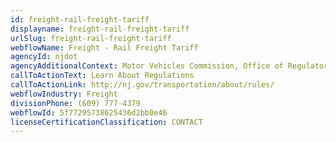 ```yaml
---
id: freight-rail-freight-tariff
displayname: freight-rail-freight-tariff
urlSlug: freight-rail-freight-tariff
webflowName: Freight - Rail Freight Tariff
agencyId: njdot
agencyAdditionalContext: Motor Vehicles Commission, Office of Regulatory Affairs
callToActionText: Learn About Regulations
callToActionLink: http://nj.gov/transportation/about/rules/
webflowIndustry: Freight
divisionPhone: (609) 777-4379
webflowId: 5f77295738625436d2bb0e46
licenseCertificationClassification: CONTACT
---
```

